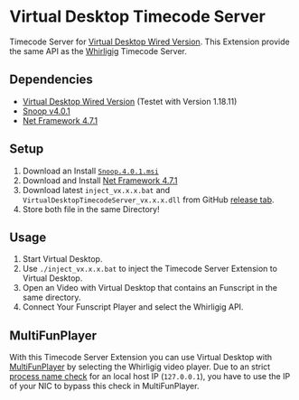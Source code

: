 # Virtual Desktop Timecode Server

Timecode Server for [Virtual Desktop Wired Version](https://www.vrdesktop.net). This Extension provide the same API as the [Whirligig](http://www.whirligig.xyz/) Timecode Server.

## Dependencies

- [Virtual Desktop Wired Version](https://www.vrdesktop.net) (Testet with Version 1.18.11)
- [Snoop v4.0.1](https://github.com/snoopwpf/snoopwpf/releases/tag/v4.0.1)
- [Net Framework 4.7.1](https://dotnet.microsoft.com/en-us/download/dotnet-framework/net471)

## Setup

1. Download an Install [`Snoop.4.0.1.msi`](https://github.com/snoopwpf/snoopwpf/releases/tag/v4.0.1)
2. Download and Install [Net Framework 4.7.1](https://dotnet.microsoft.com/en-us/download/dotnet-framework/net471)
3. Download latest `inject_vx.x.x.bat` and `VirtualDesktopTimecodeServer_vx.x.x.dll` from GitHub [release tab](https://github.com/michael-mueller-git/VirtualDesktopTimecodeServer/releases/latest).
4. Store both file in the same Directory!

## Usage

1. Start Virtual Desktop.
2. Use `./inject_vx.x.x.bat` to inject the Timecode Server Extension to Virtual Desktop.
3. Open an Video with Virtual Desktop that contains an Funscript in the same directory.
4. Connect Your Funscript Player and select the Whirligig API.

## MultiFunPlayer

With this Timecode Server Extension you can use Virtual Desktop with [MultiFunPlayer](https://github.com/Yoooi0/MultiFunPlayer) by selecting the Whirligig video player. Due to an strict [process name check](https://github.com/Yoooi0/MultiFunPlayer/blob/1.26.1/Source/MultiFunPlayer/MediaSource/ViewModels/WhirligigMediaSourceViewModel.cs#L39-L41) for an local host IP (`127.0.0.1`), you have to use the IP of your NIC to bypass this check in MultiFunPlayer.
